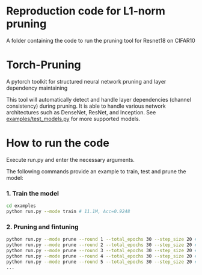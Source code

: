 # Reproduction code for L1-norm pruning

A folder containing the code to run the pruning tool for Resnet18 on CIFAR10

# Torch-Pruning

A pytorch toolkit for structured neural network pruning and layer dependency maintaining

This tool will automatically detect and handle layer dependencies (channel consistency) during pruning. It is able to handle various network architectures such as DenseNet, ResNet, and Inception. See [examples/test_models.py](https://github.com/VainF/Torch-Pruning/blob/master/examples/test_models.py) for more supported models. 

# How to run the code

Execute run.py and enter the necessary arguments.

The following commands provide an example to train, test and prune the model:

### 1. Train the model
```bash
cd examples
python run.py --mode train # 11.1M, Acc=0.9248
```

### 2. Pruning and fintuning
```bash
python run.py --mode prune --round 1 --total_epochs 30 --step_size 20 # 4.5M, Acc=0.9229
python run.py --mode prune --round 2 --total_epochs 30 --step_size 20 # 1.9M, Acc=0.9207
python run.py --mode prune --round 3 --total_epochs 30 --step_size 20 # 0.8M, Acc=0.9176
python run.py --mode prune --round 4 --total_epochs 30 --step_size 20 # 0.4M, Acc=0.9102
python run.py --mode prune --round 5 --total_epochs 30 --step_size 20 # 0.2M, Acc=0.9011
...